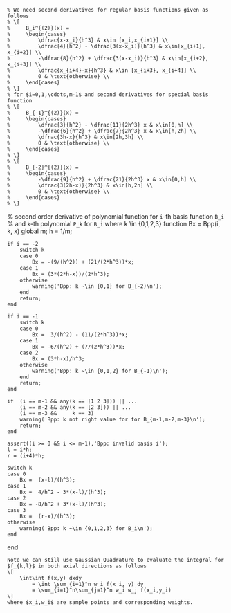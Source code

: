 


    % We need second derivatives for regular basis functions given as follows 
    % \[
    %     B_i^{(2)}(x) = 
    %     \begin{cases}
    %         \dfrac{x-x_i}{h^3} & x\in [x_i,x_{i+1}] \\
    %         \dfrac{4}{h^2} - \dfrac{3(x-x_i)}{h^3} & x\in[x_{i+1}, x_{i+2}] \\
    %         -\dfrac{8}{h^2} + \dfrac{3(x-x_i)}{h^3} & x\in[x_{i+2}, x_{i+3}] \\
    %         \dfrac{x_{i+4}-x}{h^3} & x\in [x_{i+3}, x_{i+4}] \\
    %         0 & \text{otherwise} \\
    %     \end{cases}
    % \]
    % for $i=0,1,\cdots,m-1$ and second derivatives for special basis function
    % \[
    %     B_{-1}^{(2)}(x) = 
    %     \begin{cases}
    %         \dfrac{3}{h^2} - \dfrac{11}{2h^3} x & x\in[0,h] \\
    %         -\dfrac{6}{h^2} + \dfrac{7}{2h^3} x & x\in[h,2h] \\
    %         \dfrac{3h-x}{h^3} & x\in[2h,3h] \\
    %         0 & \text{otherwise} \\
    %     \end{cases}
    % \]
    % \[
    %     B_{-2}^{(2)}(x) = 
    %     \begin{cases}
    %         -\dfrac{9}{h^2} + \dfrac{21}{2h^3} x & x\in[0,h] \\
    %         \dfrac{3(2h-x)}{2h^3} & x\in[h,2h] \\
    %         0 & \text{otherwise} \\
    %     \end{cases}
    % \]



% second order derivative of polynomial function for `i`-th basis function `B_i`
%       and `k`-th polynomial `P_k` for `B_i`  where k \in {0,1,2,3}
function Bx = Bpp(i, k, x)
    global m;
    h = 1/m;

    if i == -2
        switch k
        case 0
            Bx = -(9/(h^2)) + (21/(2*h^3))*x;
        case 1
            Bx = (3*(2*h-x))/(2*h^3);
        otherwise
            warning('Bpp: k ~\in {0,1} for B_{-2)\n');
        end
        return;
    end

    if i == -1
        switch k
        case 0
            Bx =  3/(h^2) - (11/(2*h^3))*x;
        case 1
            Bx = -6/(h^2) + (7/(2*h^3))*x;
        case 2
            Bx = (3*h-x)/h^3;
        otherwise
            warning('Bpp: k ~\in {0,1,2} for B_{-1)\n');
        end
        return;
    end

    if  (i == m-1 && any(k == [1 2 3])) || ...
        (i == m-2 && any(k == [2 3])) || ...
        (i == m-3 &&     k == 3)
        warning('Bpp: k not right value for for B_{m-1,m-2,m-3}\n');
        return;
    end

    assert((i >= 0 && i <= m-1),'Bpp: invalid basis i');
    l = i*h;
    r = (i+4)*h;

    switch k
    case 0
        Bx =  (x-l)/(h^3);
    case 1
        Bx =  4/h^2 - 3*(x-l)/(h^3);
    case 2
        Bx = -8/h^2 + 3*(x-l)/(h^3);
    case 3
        Bx =  (r-x)/(h^3);
    otherwise
        warning('Bpp: k ~\in {0,1,2,3} for B_i\n');
    end
end



    
    Note we can still use Gaussian Quadrature to evaluate the integral for $f_{k,l}$ in both axial directions as follows
    \[
        \int\int f(x,y) dxdy
            = \int \sum_{i=1}^n w_i f(x_i, y) dy
            = \sum_{i=1}^n\sum_{j=1}^n w_i w_j f(x_i,y_i)
    \]
    where $x_i,w_i$ are sample points and corresponding weights.